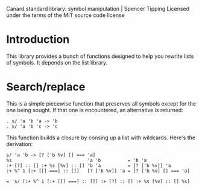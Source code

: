 Canard standard library: symbol manipulation | Spencer Tipping
Licensed under the terms of the MIT source code license

# Introduction

This library provides a bunch of functions designed to help you rewrite lists of symbols. It depends on the list library.

# Search/replace

This is a simple piecewise function that preserves all symbols except for the one being sought. If that one is encountered, an alternative is returned:

    . s/ 'a 'b 'a -> 'b
    . s/ 'a 'b 'c -> 'c

This function builds a closure by consing up a list with wildcards. Here's the derivation:

    s/ 'a 'b -> [? ['b %v] [] === 'a]
    %s                            'a 'b          = 'b 'a
    :+ [?] :: [] :+ %s [%v] :: [] 'b 'a          = [? ['b %v]] 'a
    :+ %^ 1 [:+ [[] ===] :: []]   [? ['b %v]] 'a = [? ['b %v] [] === 'a]

    = 's/ [:+ %^ 1 [:+ [[] ===] :: []] :+ [?] :: [] :+ %s [%v] :: [] %s]